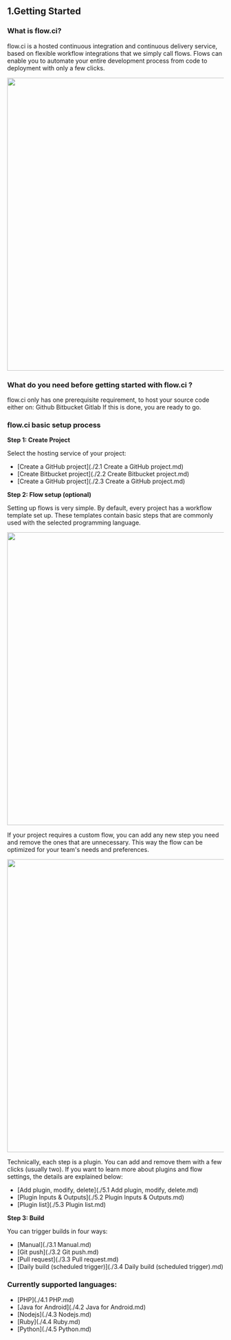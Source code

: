 ## 1.Getting Started

### What is flow.ci?

flow.ci is a hosted continuous integration and continuous delivery service, based on flexible workflow integrations that we simply call flows. Flows can enable you to automate your entire development process from code to deployment with only a few clicks.

<img src="https://dn-shimo-image.qbox.me/FtTOG6L6mEsCochj.gif!thumbnail" width=680>

### What do you need before getting started with flow.ci ?


flow.ci only has one prerequisite requirement, to host your source code either on:
Github
Bitbucket
Gitlab
If this is done, you are ready to go. 

### flow.ci basic setup process


<b> Step 1: Create Project</b>

Select the hosting service of your project: 

- [Create a GitHub project](./2.1 Create a GitHub project.md)
- [Create Bitbucket project](./2.2 Create Bitbucket project.md)
- [Create a GitHub project](./2.3 Create a GitHub project.md)

<b> Step 2: Flow setup (optional)</b>

Setting up flows is very simple. By default, every project has a workflow template set up. These templates contain basic steps that are commonly used with the selected programming language.

<img src="https://dn-shimo-image.qbox.me/7xOZePgm6VU6pBA4.png!thumbnail" width=680>

If your project requires a custom flow, you can add any new step you need and remove the ones that are unnecessary. This way the flow can be optimized for your team's needs and preferences. 

<img src="https://dn-shimo-image.qbox.me/iV49XTyrTJwVeLwN.png!thumbnail" width=680>

Technically, each step is a plugin. You can add and remove them with a few clicks (usually two). If you want to learn more about plugins and flow settings, the details are explained below:

  - [Add plugin, modify, delete](./5.1 Add plugin, modify, delete.md)
  - [Plugin Inputs & Outputs](./5.2 Plugin Inputs & Outputs.md)
  - [Plugin list](./5.3 Plugin list.md)

<b> Step 3: Build</b>

You can trigger builds in four ways:

- [Manual](./3.1 Manual.md)
- [Git push](./3.2 Git push.md)
- [Pull request](./3.3 Pull request.md)
- [Daily build (scheduled trigger)](./3.4 Daily build (scheduled trigger).md)

### Currently supported languages:

- [PHP](./4.1 PHP.md)
- [Java for Android](./4.2 Java for Android.md)
- [Nodejs](./4.3 Nodejs.md)
- [Ruby](./4.4 Ruby.md)
- [Python](./4.5 Python.md)




